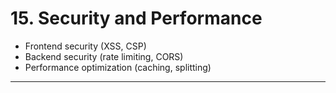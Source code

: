 # 15. Security and Performance
- Frontend security (XSS, CSP)  
- Backend security (rate limiting, CORS)  
- Performance optimization (caching, splitting)  

---
